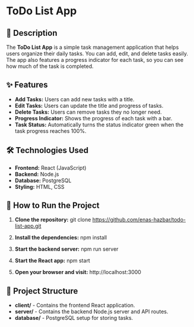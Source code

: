 # ToDo List App

## 📄 Description
The **ToDo List App** is a simple task management application that helps users organize their daily tasks. You can add, edit, and delete tasks easily. The app also features a progress indicator for each task, so you can see how much of the task is completed.

## ✨ Features
- **Add Tasks:** Users can add new tasks with a title.
- **Edit Tasks:** Users can update the title and progress of tasks.
- **Delete Tasks:** Users can remove tasks they no longer need.
- **Progress Indicator:** Shows the progress of each task with a bar.
- **Task Status:** Automatically turns the status indicator green when the task progress reaches 100%.

## 🛠 Technologies Used
- **Frontend:** React (JavaScript)
- **Backend:** Node.js
- **Database:** PostgreSQL
- **Styling:** HTML, CSS

## 🚀 How to Run the Project

1. **Clone the repository:**
   git clone https://github.com/enas-hazbar/todo-list-app.git

2. **Install the dependencies:**
    npm install

3.  **Start the backend server:**
    npm run server

4.  **Start the React app:**
    npm start

5.  **Open your browser and visit:**
    http://localhost:3000

## 📂 Project Structure
- **client/** - Contains the frontend React application.
- **server/** - Contains the backend Node.js server and API routes.
- **database/** - PostgreSQL setup for storing tasks.